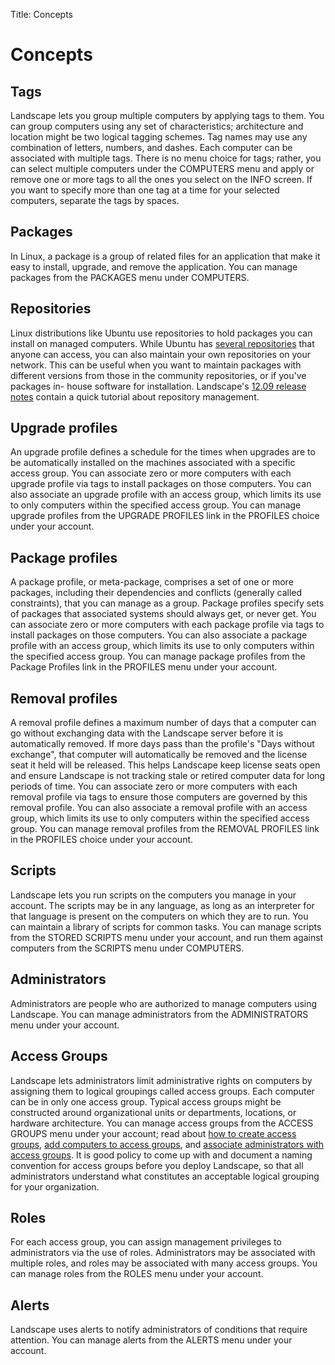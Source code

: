 Title: Concepts

# Concepts

## Tags

Landscape lets you group multiple computers by applying tags to them. You can
group computers using any set of characteristics; architecture and location
might be two logical tagging schemes. Tag names may use any combination of
letters, numbers, and dashes. Each computer can be associated with multiple
tags. There is no menu choice for tags; rather, you can select multiple
computers under the COMPUTERS menu and apply or remove one or more tags to all
the ones you select on the INFO screen. If you want to specify more than one
tag at a time for your selected computers, separate the tags by spaces.

## Packages

In Linux, a package is a group of related files for an application that make it
easy to install, upgrade, and remove the application. You can manage packages
from the PACKAGES menu under COMPUTERS.

## Repositories

Linux distributions like Ubuntu use repositories to hold packages you can
install on managed computers. While Ubuntu has [several
repositories][repositories] that anyone can access, you can also maintain your
own repositories on your network.  This can be useful when you want to maintain
packages with different versions from those in the community repositories, or
if you've packages in- house software for installation. Landscape's [12.09
release notes][releasenotes] contain a quick tutorial about repository
management.

## Upgrade profiles

An upgrade profile defines a schedule for the times when upgrades are to be
automatically installed on the machines associated with a specific access
group. You can associate zero or more computers with each upgrade profile via
tags to install packages on those computers. You can also associate an upgrade
profile with an access group, which limits its use to only computers within
the specified access group. You can manage upgrade profiles from the UPGRADE
PROFILES link in the PROFILES choice under your account.

## Package profiles

A package profile, or meta-package, comprises a set of one or more packages,
including their dependencies and conflicts (generally called constraints),
that you can manage as a group. Package profiles specify sets of packages that
associated systems should always get, or never get. You can associate zero or
more computers with each package profile via tags to install packages on those
computers. You can also associate a package profile with an access group,
which limits its use to only computers within the specified access group. You
can manage package profiles from the Package Profiles link in the PROFILES
menu under your account.

## Removal profiles

A removal profile defines a maximum number of days that a computer can go
without exchanging data with the Landscape server before it is automatically
removed. If more days pass than the profile's "Days without exchange", that
computer will automatically be removed and the license seat it held will be
released. This helps Landscape keep license seats open and ensure Landscape is
not tracking stale or retired computer data for long periods of time. You can
associate zero or more computers with each removal profile via tags to ensure
those computers are governed by this removal profile. You can also associate a
removal profile with an access group, which limits its use to only computers
within the specified access group. You can manage removal profiles from the
REMOVAL PROFILES link in the PROFILES choice under your account.

## Scripts

Landscape lets you run scripts on the computers you manage in your account.
The scripts may be in any language, as long as an interpreter for that
language is present on the computers on which they are to run. You can
maintain a library of scripts for common tasks. You can manage scripts from
the STORED SCRIPTS menu under your account, and run them against computers
from the SCRIPTS menu under COMPUTERS.

## Administrators

Administrators are people who are authorized to manage computers using
Landscape. You can manage administrators from the ADMINISTRATORS menu under
your account.

## Access Groups

Landscape lets administrators limit administrative rights on computers by
assigning them to logical groupings called access groups. Each computer can be
in only one access group. Typical access groups might be constructed around
organizational units or departments, locations, or hardware architecture. You
can manage access groups from the ACCESS GROUPS menu under your account; read
about [how to create access groups][createaccess], [add computers to access
groups][addcomputers], and [associate administrators with access
groups][admins].  It is good policy to come up with and document a naming
convention for access groups before you deploy Landscape, so that all
administrators understand what constitutes an acceptable logical grouping for
your organization.

## Roles

For each access group, you can assign management privileges to administrators
via the use of roles. Administrators may be associated with multiple roles, and
roles may be associated with many access groups. You can manage roles from the
ROLES menu under your account.

## Alerts

Landscape uses alerts to notify administrators of conditions that require
attention. You can manage alerts from the ALERTS menu under your account.

[repositories]: https://help.ubuntu.com/community/Repositories/Ubuntu
[releasenotes]: ./release-notes.md#repository-management-getting-started
[createaccess]: ./landscape-access-groups.md#creating-access-groups
[addcomputers]: ./landscape-access-groups.md#adding-computers-to-access-groups
[admins]: ./landscape-access-groups.md#associtating-roles-with-access-group
